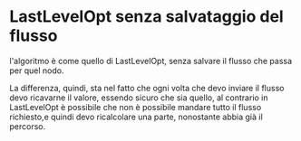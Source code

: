 # LastLevelOpt senza salvataggio del flusso

l'algoritmo è come quello di LastLevelOpt, senza salvare il flusso che passa per quel nodo.

La differenza, quindi, sta nel fatto che ogni volta che devo inviare il flusso devo ricavarne il valore, essendo sicuro che sia quello, al contrario in LastLevelOpt è possibile che non è possibile mandare tutto il flusso richiesto,e quindi devo ricalcolare una parte, nonostante abbia già il percorso.
<!-- da valutare in un grafo di grandi dimensioni quale dei due conviene usare, anche in vista dello sviluppo di SickPropagation-->